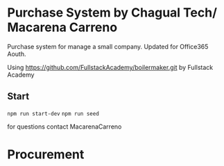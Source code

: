 # Purchase System by Chagual Tech/ Macarena Carreno

Purchase system for manage a small company. Updated for Office365 Aouth.

Using https://github.com/FullstackAcademy/boilermaker.git by Fullstack Academy

## Start

`npm run start-dev`
`npm run seed`

for questions contact MacarenaCarreno

# Procurement
